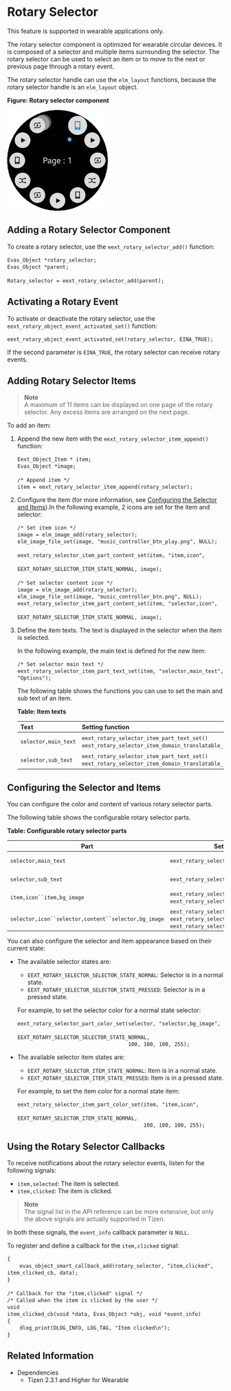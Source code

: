 # Rotary Selector

This feature is supported in wearable applications only.

The rotary selector component is optimized for wearable circular devices. It is composed of a selector and multiple items surrounding the selector. The rotary selector can be used to select an item or to move to the next or previous page through a rotary event.

The rotary selector handle can use the `elm_layout` functions, because the rotary selector handle is an `elm_layout` object.

**Figure: Rotary selector component**

![Rotary selector component](./media/rotary_selector.png)

## Adding a Rotary Selector Component

To create a rotary selector, use the `eext_rotary_selector_add()` function:

```
Evas_Object *rotary_selector;
Evas_Object *parent;

Rotary_selector = eext_rotary_selector_add(parent);
```

## Activating a Rotary Event

To activate or deactivate the rotary selector, use the `eext_rotary_object_event_activated_set()` function:

```
eext_rotary_object_event_activated_set(rotary_selector, EINA_TRUE);
```

If the second parameter is `EINA_TRUE`, the rotary selector can receive rotary events.

## Adding Rotary Selector Items

> **Note**  
> A maximum of 11 items can be displayed on one page of the rotary selector. Any excess items are arranged on the next page.

To add an item:

1. Append the new item with the `eext_rotary_selector_item_append()` function:

   ```
   Eext_Object_Item * item;
   Evas_Object *image;

   /* Append item */
   item = eext_rotary_selector_item_append(rotary_selector);
   ```

2. Configure the item (for more information, see [Configuring the Selector and Items](#configuring-the-selector-and-items)).In the following example, 2 icons are set for the item and selector:

   ```
   /* Set item icon */
   image = elm_image_add(rotary_selector);
   elm_image_file_set(image, "music_controller_btn_play.png", NULL);

   eext_rotary_selector_item_part_content_set(item, "item,icon",
                                              EEXT_ROTARY_SELECTOR_ITEM_STATE_NORMAL, image);

   /* Set selector content icon */
   image = elm_image_add(rotary_selector);
   elm_image_file_set(image, "music_controller_btn.png", NULL);
   eext_rotary_selector_item_part_content_set(item, "selector,icon",
                                              EEXT_ROTARY_SELECTOR_ITEM_STATE_NORMAL, image);
   ```

3. Define the item texts. The text is displayed in the selector when the item is selected.

   In the following example, the main text is defined for the new item:

   ```
   /* Set selector main text */
   eext_rotary_selector_item_part_text_set(item, "selector,main_text", "Options");
   ```

   The following table shows the functions you can use to set the main and sub text of an item.

   **Table: Item texts**

   | Text                 | Setting function                         | View                                     |
   |--------------------|----------------------------------------|----------------------------------------|
   | `selector,main_text` | `eext_rotary_selector_item_part_text_set()`<br> `eext_rotary_selector_item_domain_translatable_part_text_set()` | ![main_text](./media/rotary_selector_main_text.png) |
   | `selector,sub_text`  | `eext_rotary_selector_item_part_text_set()`<br> `eext_rotary_selector_item_domain_translatable_part_text_set()` | ![sub_text](./media/rotary_selector_sub_text.png) |

## Configuring the Selector and Items

You can configure the color and content of various rotary selector parts.

The following table shows the configurable rotary selector parts.

**Table: Configurable rotary selector parts**

| Part                                     | Setting function                         | View                                     |
|----------------------------------------|----------------------------------------|----------------------------------------|
| `selector,main_text`                     | `eext_rotary_selector_item_part_color_set()` | ![main_text](./media/rotary_selector_main.png) |
| `selector,sub_text`                      | `eext_rotary_selector_item_part_color_set()` | ![sub_text](./media/rotary_selector_sub.png) |
| `item,icon``item,bg_image`               | `eext_rotary_selector_item_part_content_set()`<br> `eext_rotary_selector_item_part_color_set()` | ![Item content](./media/rotary_selector_item.png) |
| `selector,icon``selector,content``selector,bg_image` | `eext_rotary_selector_part_content_set()`<br> `eext_rotary_selector_part_color_set()`<br> `eext_rotary_selector_part_content_get()` | ![Selector content](./media/rotary_selector_selector.png) |

You can also configure the selector and item appearance based on their current state:

- The available selector states are:

  - `EEXT_ROTARY_SELECTOR_SELECTOR_STATE_NORMAL`: Selector is in a normal state.
  - `EEXT_ROTARY_SELECTOR_SELECTOR_STATE_PRESSED`: Selector is in a pressed state.

  For example, to set the selector color for a normal state selector:

  ```
  eext_rotary_selector_part_color_set(selector, "selector,bg_image",
                                      EEXT_ROTARY_SELECTOR_SELECTOR_STATE_NORMAL,
                                      100, 100, 100, 255);
  ```

- The available selector item states are:

  - `EEXT_ROTARY_SELECTOR_ITEM_STATE_NORMAL`: Item is in a normal state.
  - `EEXT_ROTARY_SELECTOR_ITEM_STATE_PRESSED`: Item is in a pressed state.

  For example, to set the item color for a normal state item:

  ```
  eext_rotary_selector_item_part_color_set(item, "item,icon",
                                           EEXT_ROTARY_SELECTOR_ITEM_STATE_NORMAL,
                                           100, 100, 100, 255);
  ```

## Using the Rotary Selector Callbacks

To receive notifications about the rotary selector events, listen for the following signals:

- `item,selected`: The item is selected.
- `item,clicked`: The item is clicked.

> **Note**  
> The signal list in the API reference can be more extensive, but only the above signals are actually supported in Tizen.

In both these signals, the `event_info` callback parameter is `NULL`.

To register and define a callback for the `item,clicked` signal:

```
{
    evas_object_smart_callback_add(rotary_selector, "item,clicked", item_clicked_cb, data);
}

/* Callback for the "item,clicked" signal */
/* Called when the item is clicked by the user */
void
item_clicked_cb(void *data, Evas_Object *obj, void *event_info)
{
    dlog_print(DLOG_INFO, LOG_TAG, "Item clicked\n");
}
```

## Related Information
- Dependencies
  - Tizen 2.3.1 and Higher for Wearable
